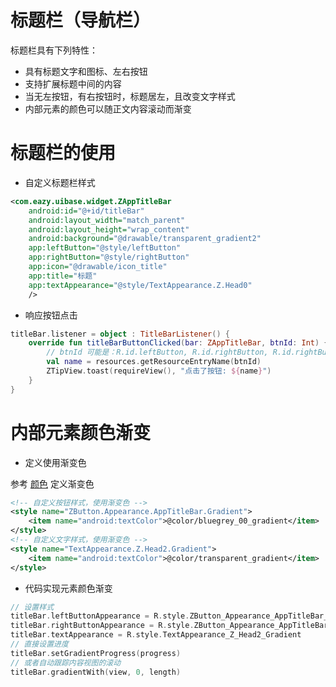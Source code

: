 # 标题栏（导航栏）
标题栏具有下列特性：
- 具有标题文字和图标、左右按钮
- 支持扩展标题中间的内容
- 当无左按钮，有右按钮时，标题居左，且改变文字样式
- 内部元素的颜色可以随正文内容滚动而渐变

# 标题栏的使用
* 自定义标题栏样式
``` xml
<com.eazy.uibase.widget.ZAppTitleBar
    android:id="@+id/titleBar"
    android:layout_width="match_parent"
    android:layout_height="wrap_content"
    android:background="@drawable/transparent_gradient2"
    app:leftButton="@style/leftButton"
    app:rightButton="@style/rightButton"
    app:icon="@drawable/icon_title"
    app:title="标题"
    app:textAppearance="@style/TextAppearance.Z.Head0"
    />
```
* 响应按钮点击
``` kotlin
titleBar.listener = object : TitleBarListener() {
    override fun titleBarButtonClicked(bar: ZAppTitleBar, btnId: Int) {
        // btnId 可能是：R.id.leftButton, R.id.rightButton, R.id.rightButton2
        val name = resources.getResourceEntryName(btnId)
        ZTipView.toast(requireView(), "点击了按钮: ${name}")
    }
}
```

# 内部元素颜色渐变
* 定义使用渐变色

参考 [颜色](docs/Colors.md) 定义渐变色
``` xml
<!-- 自定义按钮样式，使用渐变色 -->
<style name="ZButton.Appearance.AppTitleBar.Gradient">
    <item name="android:textColor">@color/bluegrey_00_gradient</item>
</style>
<!-- 自定义文字样式，使用渐变色 -->
<style name="TextAppearance.Z.Head2.Gradient">
    <item name="android:textColor">@color/transparent_gradient</item>
</style>
```
* 代码实现元素颜色渐变
``` kotlin
// 设置样式
titleBar.leftButtonAppearance = R.style.ZButton_Appearance_AppTitleBar_Gradient
titleBar.rightButtonAppearance = R.style.ZButton_Appearance_AppTitleBar_Gradient
titleBar.textAppearance = R.style.TextAppearance_Z_Head2_Gradient
// 直接设置进度
titleBar.setGradientProgress(progress)
// 或者自动跟踪内容视图的滚动
titleBar.gradientWith(view, 0, length)
```